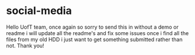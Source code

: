 # social-media

Hello UofT team, once again so sorry to send this in without a demo or readme i will update all the readme's and fix some issues once i find all the files from my old HDD i just want to get something submitted rather than not. Thank you!
